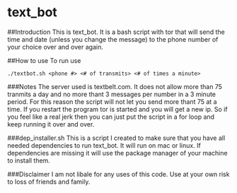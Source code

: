 # text_bot

##Introduction
This is text_bot.  It is a bash script with tor that will send the time and date (unless you change the message) to the phone number of your choice over and over again.

##How to use
To run use

```
./textbot.sh <phone #> <# of transmits> <# of times a minute>
```

###Notes
The server used is textbelt.com.  It does not allow more than 75 tranmits a day and no more thant 3 messages per number in a 3 minute period.  For this reason the script will not let you send more thant 75 at a time.  If you restart the program tor is started and you will get a new ip.  So if you feel like a real jerk then you can just put the script in a for loop and keep running it over and over.

###dep_installer.sh
This is a script I created to make sure that you have all needed dependencies to run text_bot. It will run on mac or linux.  If dependencies are missing it will use the package manager of your machine to install them.

###Disclaimer
I am not libale for any uses of this code.  Use at your own risk to loss of friends and family.
